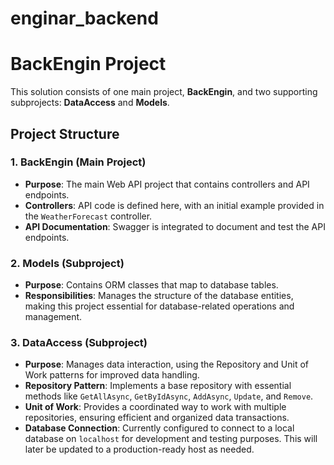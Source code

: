 # enginar_backend

# BackEngin Project

This solution consists of one main project, **BackEngin**, and two supporting subprojects: **DataAccess** and **Models**.

## Project Structure

### 1. **BackEngin (Main Project)**

   - **Purpose**: The main Web API project that contains controllers and API endpoints.
   - **Controllers**: API code is defined here, with an initial example provided in the `WeatherForecast` controller.
   - **API Documentation**: Swagger is integrated to document and test the API endpoints.

### 2. **Models (Subproject)**

   - **Purpose**: Contains ORM classes that map to database tables.
   - **Responsibilities**: Manages the structure of the database entities, making this project essential for database-related operations and management.

### 3. **DataAccess (Subproject)**

   - **Purpose**: Manages data interaction, using the Repository and Unit of Work patterns for improved data handling.
   - **Repository Pattern**: Implements a base repository with essential methods like `GetAllAsync`, `GetByIdAsync`, `AddAsync`, `Update`, and `Remove`.
   - **Unit of Work**: Provides a coordinated way to work with multiple repositories, ensuring efficient and organized data transactions.
   - **Database Connection**: Currently configured to connect to a local database on `localhost` for development and testing purposes. This will later be updated to a production-ready host as needed.

